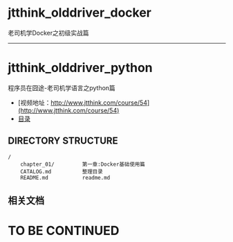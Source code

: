 # jtthink_olddriver_docker
老司机学Docker之初级实战篇


-----

# jtthink_olddriver_python

程序员在囧途-老司机学语言之python篇

* [视频地址：http://www.jtthink.com/course/54](http://www.jtthink.com/course/54)
* [目录](https://github.com/lianghongle/jtthink_olddriver_docker/blob/master/CATALOG.md)

DIRECTORY STRUCTURE
-------------------

```
/
    chapter_01/         第一章:Docker基础使用篇
    CATALOG.md          整理目录
    README.md           readme.md
```

## 相关文档



# TO BE CONTINUED

